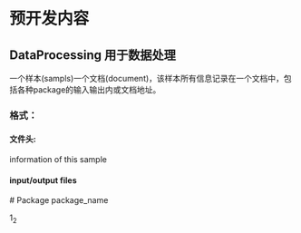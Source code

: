 # 预开发内容
## DataProcessing 用于数据处理
一个样本(sampls)一个文档(document)，该样本所有信息记录在一个文档中，包括各种package的输入输出内或文档地址。

### 格式：
#### 文件头:
information of this sample

#### input/output files
  \# Package package_name

$1_2$
